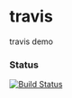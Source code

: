 # travis
travis demo

### Status
[![Build Status](https://travis-ci.org/abbazabacto/travis.svg?branch=master)](https://travis-ci.org/abbazabacto/travis.svg?branch=master)